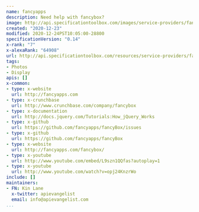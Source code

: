 ```yaml
---
name: fancyapps
description: Need help with fancybox?
image: http://api.specificationtoolbox.com/images/service-providers/fancyapps.jpg
created: "2020-12-23"
modified: 2020-12-24PST10:05:00-28800
specificationVersion: "0.14"
x-rank: "7"
x-alexaRank: "64908"
url: http://api.specificationtoolbox.com/resources/service-providers/fancyapps/
tags:
- Photos
- Display
apis: []
x-common:
- type: x-website
  url: http://fancyapps.com
- type: x-crunchbase
  url: http://www.crunchbase.com/company/fancybox
- type: x-documentation
  url: http://docs.jquery.com/Tutorials:How_jQuery_Works
- type: x-github
  url: https://github.com/fancyapps/fancyBox/issues
- type: x-github
  url: https://github.com/fancyapps/fancyBox
- type: x-website
  url: http://fancyapps.com/fancybox/
- type: x-youtube
  url: http://www.youtube.com/embed/L9szn1QQfas?autoplay=1
- type: x-youtube
  url: http://www.youtube.com/watch?v=opj24KnzrWo
include: []
maintainers:
- FN: Kin Lane
  x-twitter: apievangelist
  email: info@apievangelist.com
...
```

